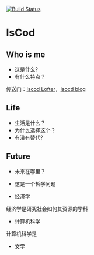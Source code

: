 [![Build Status](https://travis-ci.org/IsCod/IsCod.github.io.svg?branch=master)](https://travis-ci.org/IsCod/IsCod.github.io)

# IsCod

## Who is me

* 这是什么?
* 有什么特点？

传送门：[Iscod Lofter][iscod_lofter]，[Isocd blog][iscod_blog]

## Life

* 生活是什么？
* 为什么选择这个？
* 有没有替代?

## Future

* 未来在哪里？

* 这是一个哲学问题

* 经济学

经济学是研究社会如何其资源的学科

* 计算机科学

计算机科学是

* 文学

[iscod_blog]: http://iscod.github.io
[iscod_lofter]:http://iscod.lofter.com